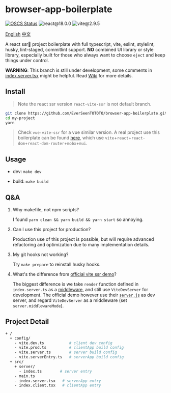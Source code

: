 # browser-app-boilerplate

[![OSCS Status](https://www.oscs1024.com/platform/badge/EverSeenTOTOTO/browser-app-boilerplate.svg?size=small)](https://www.oscs1024.com/project/EverSeenTOTOTO/browser-app-boilerplate?ref=badge_small)
![react@18.0.0](https://img.shields.io/badge/react-v18.0.0-blue)
![vite@2.9.5](https://img.shields.io/badge/vite-v2.9.5-brightgreen)

[English](./README.md) [中文](./README-zh_CN.md)

A react ssr🚀 project boilerplate with full typescript, vite, eslint, stylelint, husky, lint-staged, commitlint support. **NO** combined UI library or style library, especially built for those who always want to choose `eject` and keep things under control.

**WARNING**: This branch is still under development, some comments in [index.server.tsx](./src/index.server.tsx) might be helpful. Read [Wiki](https://github.com/EverSeenTOTOTO/browser-app-boilerplate/wiki) for more details.
## Install

> Note the react ssr version `react-vite-ssr` is not default branch.

```bash
git clone https://github.com/EverSeenTOTOTO/browser-app-boilerplate.git my-project -b react-vite-ssr --depth 1
cd my-project
yarn
```

> Check `vue-vite-ssr` for a vue similar version. A real project use this boilerplate can be found [here](https://github.com/EverSeenTOTOTO/pen-middleware), which use `vite`+`react`+`react-dom`+`react-dom-router`+`mobx`+`mui`.

## Usage

+ dev: `make dev`

+ build: `make build`

## Q&A

1. Why makefile, not npm scripts?

    I found `yarn clean && yarn build && yarn start` so annoying.

2. Can I use this project for production?

    Production use of this project is possible, but will require advanced refactoring and optimization due to many implementation details.

3. My git hooks not working?

    Try `make prepare` to reinstall husky hooks.

4. What's the difference from [official vite ssr demo](https://github.com/vitejs/vite/tree/main/playground/ssr-react)?

    The biggest difference is we take `render` function defined in `index.server.ts` as a [middleware](./config/vite.dev.ts), and still use `ViteDevServer` for development.
    The official demo however use their [`server.js`](https://github.com/vitejs/vite/blob/main/playground/ssr-react/server.js) as dev server, and regard `ViteDevServer` as a middleware (set `server.middlewareMode`).

## Project Detail

```bash
+ /
  + config/
    - vite.dev.ts           # client dev config
    - vite.prod.ts          # clientApp build config
    - vite.server.ts        # server build config
    - vite.serverEntry.ts   # serverApp build config
  + src/
    + server/
      - index.ts        # server entry
    - main.ts
    - index.server.tsx   # serverApp entry
    - index.client.tsx   # clientApp entry
```
